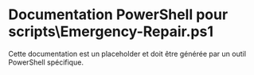 # Documentation PowerShell pour scripts\Emergency-Repair.ps1

Cette documentation est un placeholder et doit être générée par un outil PowerShell spécifique.
